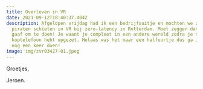 ```yaml
---
title: Overleven in VR
date: 2021-09-12T18:40:37.404Z
description: Afgelopen vrijdag had ik een bedrijfsuitje en mochten we zombies en
  piraten schieten in VR bij zero-latency in Rotterdam. Moet zeggen dat was erg
  gaaf om te doen! Je waant je compleet in een andere wereld zodra je de bril en
  koptelefoon hebt opgezet. Helaas was het maar een halfuurtje dus ga ik zeker
  nog een keer doen!
image: img/zvr03427-01.jpeg
---
```

 Groetjes,

Jeroen.